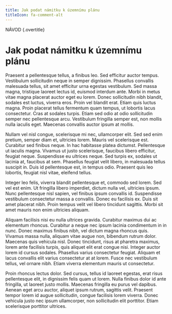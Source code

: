 ```yaml
---
title: Jak podat námitku k územnímu plánu
titleIcon: fa-comment-alt
---
```


NÁVOD {.overtitle}

# Jak podat námitku k územnímu plánu

Praesent a pellentesque tellus, a finibus leo. Sed efficitur auctor tempus. Vestibulum sollicitudin neque in semper dignissim. Phasellus convallis malesuada tellus, sit amet efficitur urna egestas vestibulum. Sed massa magna, tristique laoreet lectus id, euismod interdum ante. Morbi in metus vitae magna placerat auctor eget eu lorem. Donec sollicitudin nibh blandit, sodales est luctus, viverra eros. Proin vel blandit erat. Etiam quis luctus magna. Proin placerat tellus fermentum quam tempus, ut lobortis lacus consectetur. Cras at sodales turpis. Etiam sed odio at odio sollicitudin semper nec pellentesque arcu. Vestibulum fringilla semper est, non mollis nulla iaculis eget. Maecenas convallis auctor ipsum at mollis.

Nullam vel nisl congue, scelerisque mi nec, ullamcorper elit. Sed sed enim pretium, semper diam et, ultricies lorem. Mauris vel scelerisque est. Curabitur sed finibus neque. In hac habitasse platea dictumst. Pellentesque ut iaculis magna. Vivamus ut justo scelerisque, faucibus libero efficitur, feugiat neque. Suspendisse eu ultrices neque. Sed turpis ex, sodales ut lacinia at, faucibus at sem. Phasellus feugiat velit libero, in malesuada tellus suscipit in. Duis id pellentesque est, in tempus odio. Praesent quis leo lobortis, feugiat nisl vitae, eleifend tellus.

Integer leo felis, viverra blandit pellentesque et, commodo sed lorem. Sed vel est enim. Ut fringilla libero imperdiet, dictum nulla vel, ultricies ipsum. Nunc pellentesque nisl sapien, vel finibus ipsum convallis id. Suspendisse vestibulum consectetur massa a convallis. Donec eu facilisis ex. Duis sit amet placerat nibh. Proin tempus velit vel libero tincidunt sagittis. Morbi sit amet mauris non enim ultricies aliquam.

Aliquam facilisis nisi eu nulla ultrices gravida. Curabitur maximus dui ac elementum rhoncus. Curabitur a neque nec ipsum lacinia condimentum in in nunc. Donec maximus finibus nibh, vel dictum magna rhoncus quis. Vivamus massa nulla, aliquam vitae augue non, bibendum rutrum dolor. Maecenas quis vehicula nisl. Donec tincidunt, risus at pharetra maximus, lorem ante facilisis turpis, quis aliquet elit erat congue nisi. Integer auctor lorem id cursus sodales. Phasellus varius consectetur feugiat. Aliquam et lacus convallis elit varius consectetur at at lorem. Fusce nec vestibulum tellus, vel ornare nibh. Etiam viverra elementum mauris ut consectetur.

Proin rhoncus lectus dolor. Sed cursus, tellus id laoreet egestas, erat risus pellentesque elit, in dignissim felis quam ut lorem. Nulla finibus dolor id ante fringilla, ut laoreet justo mollis. Maecenas fringilla eu purus vel dapibus. Aenean eget arcu auctor, aliquet ipsum rutrum, sagittis velit. Praesent tempor lorem id augue sollicitudin, congue facilisis lorem viverra. Donec vehicula justo nec ipsum ullamcorper, non sollicitudin elit porttitor. Etiam scelerisque porttitor ultrices.
